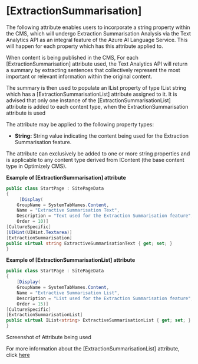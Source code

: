 # [ExtractionSummarisation]

The following attribute enables users to incorporate a string property within the CMS, which will undergo Extraction Summarisation Analysis via the Text Analytics API as an integral feature of the Azure AI Language Service. This will happen for each property 
which has this attribute applied to. 

When content is being published in the CMS, For each [ExtractionSummarisation] attribute used, the Text Analytics API will return a summary by extracting sentences that collectively represent the most important or relevant information within the original content.

The summary is then used to populate an IList property of type IList string which has a [ExtractionSummarisationList] attribute assigned to it.
It is advised that only one instance of the [ExtractionSummarisationList] attribute is added to each content type, when the ExtractionSummarisation attribute is used 

The attribute may be applied to the following property types:
- **String:** String value indicating the content being used for the Extraction Summarisation feature.

The attribute can exclusively be added to one or more string properties and is applicable to any content type derived from IContent (the base content type in Optimizely CMS).

**Example of [ExtractionSummarisation] attribute**
``` C#
public class StartPage : SitePageData
{
     [Display(
    GroupName = SystemTabNames.Content,
    Name = "Extractive Summarisation Text",
    Description = "Text used for the Extraction Summarisation feature",
    Order = 10)]
[CultureSpecific]
[UIHint(UIHint.Textarea)]
[ExtractionSummarisation]
public virtual string ExtractiveSummarisationText { get; set; }
}
```
**Example of [ExtractionSummarisationList] attribute**
``` C#
public class StartPage : SitePageData
{
    [Display(
    GroupName = SystemTabNames.Content,
    Name = "Extractive Summarisation List",
    Description = "List used for the Extraction Summarisation feature",
    Order = 15)]
[CultureSpecific]
[ExtractionSummarisationList]
public virtual IList<string> ExtractiveSummarisationList { get; set; }
}
```


Screenshot of Attribute being used

For more information about the [ExtractionSummarisationList] attribute, click [here](https://github.com/AnilOptimizely/Patel-Azure.AI.Language.Optimizely/edit/develop/docs/Feature/ExtractionSummarisationList.md)


